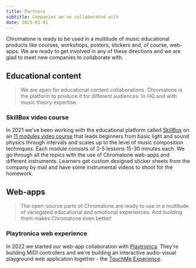 ```yaml
---
title: Partners
subtitle: Companies we've collaborated with
date: 2021-01-01
---
```


Chromatone is ready to be used in a multitude of music educational products like courses, workshops, posters, stickers and, of course, web-apps. We are ready to get involved in any of these directions and we are glad to meet new companies to collaborate with. 

## Educational content

> We are open for educational content collaborations. Chromatone is the platform to produce it for different audiences. In HQ and with music theory expertise.

### SkillBox video course

In 2021 we've been working with the educational platform called [SkillBox](https://skillbox.ru) on an [11 modules video course](../../academy/materials/ru/skillbox/index.md) that leads beginners from basic light and sound physics through intervals and scales up to the level of music composition techniques. Each module consists of 3-5 lessons 15-30 minutes each. We go through all the topics with the use of Chromatone web-apps and different instruments. Learners get custom designed sticker sheets from the company by mail and have some instrumental videos to shoot for the homework.

## Web-apps

> The open-source parts of Chromatone are ready to use in a multitude of variegated educational and emotional experiences. And building them makes Chromatone even better! 

### Playtronica web experience

In 2022 we started our web-app collaboration with [Playtronica](https://playtronica.com). They're building MIDI controllers and we're building an interactive audio-visual playground web application together - the [TouchMe Experience](./../../apps/experiment/touchme/index.md). 